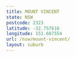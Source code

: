 ```yaml
---
title: MOUNT VINCENT
state: NSW
postcode: 2323
latitude: -32.757616
longitude: 151.607554
url: /nsw/mount-vincent/
layout: suburb
---
```

